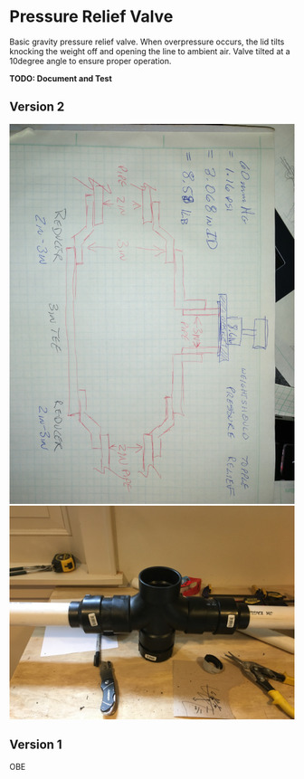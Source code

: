 # Pressure Relief Valve
Basic gravity pressure relief valve. When overpressure occurs, the lid tilts knocking the weight off and opening the line to ambient air. Valve tilted at a 10degree angle to ensure proper operation.

**TODO: Document and Test**

## Version 2
![As Sketched](../RawDesigns/PRV_sketch.jpg)
![As Built](../Images/PRV_built.jpg)

## Version 1
OBE
